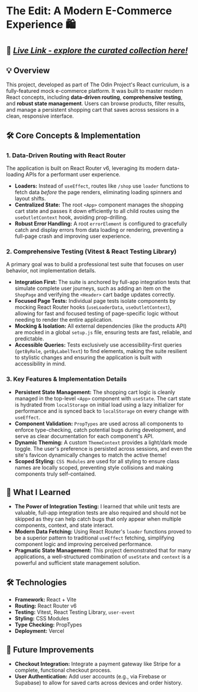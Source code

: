 # The Edit: A Modern E-Commerce Experience 🛍️

## 🚀 _**[Live Link - explore the curated collection here!](https://editshop.vercel.app/)**_

## 💡 Overview

This project, developed as part of The Odin Project's React curriculum, is a fully-featured mock e-commerce platform. It was built to master modern React concepts, including **data-driven routing**, **comprehensive testing**, and **robust state management**. Users can browse products, filter results, and manage a persistent shopping cart that saves across sessions in a clean, responsive interface.

## 🛠️ Core Concepts & Implementation

### 1. Data-Driven Routing with React Router

The application is built on React Router v6, leveraging its modern data-loading APIs for a performant user experience.

- **Loaders:** Instead of `useEffect`, routes like `/shop` use `loader` functions to fetch data _before_ the page renders, eliminating loading spinners and layout shifts.
- **Centralized State:** The root `<App>` component manages the shopping cart state and passes it down efficiently to all child routes using the `useOutletContext` hook, avoiding prop-drilling.
- **Robust Error Handling:** A root `errorElement` is configured to gracefully catch and display errors from data loading or rendering, preventing a full-page crash and improving user experience.

### 2. Comprehensive Testing (Vitest & React Testing Library)

A primary goal was to build a professional test suite that focuses on user behavior, not implementation details.

- **Integration First:** The suite is anchored by full-app integration tests that simulate complete user journeys, such as adding an item on the `ShopPage` and verifying the `<Header>` cart badge updates correctly.
- **Focused Page Tests:** Individual page tests isolate components by mocking React Router hooks (`useLoaderData`, `useOutletContext`), allowing for fast and focused testing of page-specific logic without needing to render the entire application.
- **Mocking & Isolation:** All external dependencies (like the products API) are mocked in a global `setup.js` file, ensuring tests are fast, reliable, and predictable.
- **Accessible Queries:** Tests exclusively use accessibility-first queries (`getByRole`, `getByLabelText`) to find elements, making the suite resilient to stylistic changes and ensuring the application is built with accessibility in mind.

### 3. Key Features & Implementation Details

- **Persistent State Management:** The shopping cart logic is cleanly managed in the top-level `<App>` component with `useState`. The cart state is hydrated from `localStorage` on initial load using a lazy initializer for performance and is synced back to `localStorage` on every change with `useEffect`.
- **Component Validation:** `PropTypes` are used across all components to enforce type-checking, catch potential bugs during development, and serve as clear documentation for each component's API.
- **Dynamic Theming:** A custom `ThemeContext` provides a light/dark mode toggle. The user's preference is persisted across sessions, and even the site's favicon dynamically changes to match the active theme!
- **Scoped Styling:** `CSS Modules` are used for all styling to ensure class names are locally scoped, preventing style collisions and making components truly self-contained.

## 🎯 What I Learned

- **The Power of Integration Testing:** I learned that while unit tests are valuable, full-app integration tests are also required and should not be skipped as they can help catch bugs that only appear when multiple components, context, and state interact.
- **Modern Data Fetching:** Using React Router's `loader` functions proved to be a superior pattern to traditional `useEffect` fetching, simplifying component logic and improving perceived performance.
- **Pragmatic State Management:** This project demonstrated that for many applications, a well-structured combination of `useState` and `context` is a powerful and sufficient state management solution.

## 🛠️ Technologies

- **Framework:** React + Vite
- **Routing:** React Router v6
- **Testing:** Vitest, React Testing Library, `user-event`
- **Styling:** CSS Modules
- **Type Checking:** PropTypes
- **Deployment:** Vercel

## 🔮 Future Improvements

- **Checkout Integration:** Integrate a payment gateway like Stripe for a complete, functional checkout process.
- **User Authentication:** Add user accounts (e.g., via Firebase or Supabase) to allow for saved carts across devices and order history.
